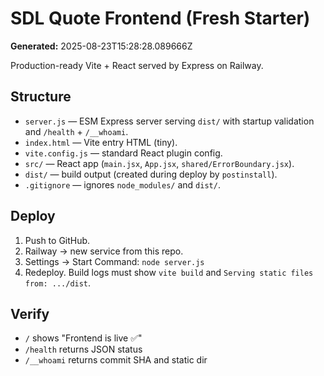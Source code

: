# SDL Quote Frontend (Fresh Starter)

**Generated:** 2025-08-23T15:28:28.089666Z

Production-ready Vite + React served by Express on Railway.

## Structure
- `server.js` — ESM Express server serving `dist/` with startup validation and `/health` + `/__whoami`.
- `index.html` — Vite entry HTML (tiny).
- `vite.config.js` — standard React plugin config.
- `src/` — React app (`main.jsx`, `App.jsx`, `shared/ErrorBoundary.jsx`).
- `dist/` — build output (created during deploy by `postinstall`).
- `.gitignore` — ignores `node_modules/` and `dist/`.

## Deploy
1. Push to GitHub.
2. Railway → new service from this repo.
3. Settings → Start Command: `node server.js`
4. Redeploy. Build logs must show `vite build` and `Serving static files from: .../dist`.

## Verify
- `/` shows "Frontend is live ✅"
- `/health` returns JSON status
- `/__whoami` returns commit SHA and static dir
